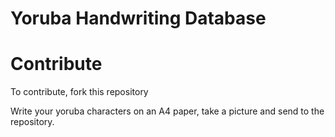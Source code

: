 # Yoruba Handwriting Database

# Contribute
To contribute, fork this repository

Write your yoruba characters on an A4 paper, take a picture and send to the repository.

